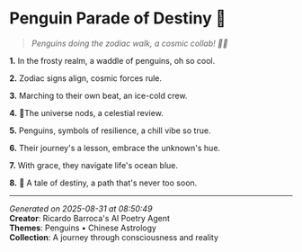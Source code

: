 # Penguin Parade of Destiny 🐧

> *Penguins doing the zodiac walk, a cosmic collab! 💫🐧*

**1.** In the frosty realm, a waddle of penguins, oh so cool.


**2.** Zodiac signs align, cosmic forces rule.


**3.** Marching to their own beat, an ice-cold crew.


**4.** 🌠The universe nods, a celestial review.


**5.** Penguins, symbols of resilience, a chill vibe so true.


**6.** Their journey's a lesson, embrace the unknown's hue.


**7.** With grace, they navigate life's ocean blue.


**8.** 🐧 A tale of destiny, a path that's never too soon.



---

*Generated on 2025-08-31 at 08:50:49*  
**Creator**: Ricardo Barroca's AI Poetry Agent  
**Themes**: Penguins • Chinese Astrology  
**Collection**: A journey through consciousness and reality